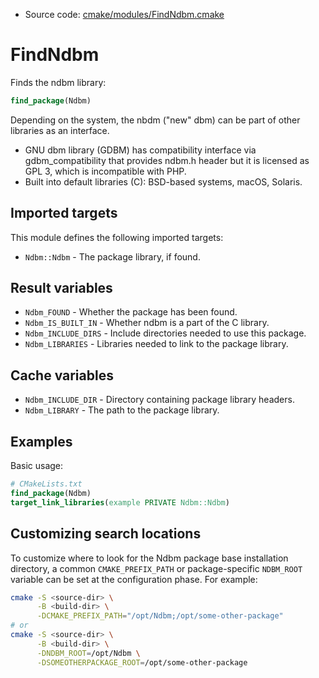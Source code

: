 <!-- This is auto-generated file. -->
* Source code: [cmake/modules/FindNdbm.cmake](https://github.com/petk/php-build-system/blob/master/cmake/cmake/modules/FindNdbm.cmake)

# FindNdbm

Finds the ndbm library:

```cmake
find_package(Ndbm)
```

Depending on the system, the nbdm ("new" dbm) can be part of other libraries as
an interface.

* GNU dbm library (GDBM) has compatibility interface via gdbm_compatibility that
  provides ndbm.h header but it is licensed as GPL 3, which is incompatible with
  PHP.
* Built into default libraries (C): BSD-based systems, macOS, Solaris.

## Imported targets

This module defines the following imported targets:

* `Ndbm::Ndbm` - The package library, if found.

## Result variables

* `Ndbm_FOUND` - Whether the package has been found.
* `Ndbm_IS_BUILT_IN` - Whether ndbm is a part of the C library.
* `Ndbm_INCLUDE_DIRS` - Include directories needed to use this package.
* `Ndbm_LIBRARIES` - Libraries needed to link to the package library.

## Cache variables

* `Ndbm_INCLUDE_DIR` - Directory containing package library headers.
* `Ndbm_LIBRARY` - The path to the package library.

## Examples

Basic usage:

```cmake
# CMakeLists.txt
find_package(Ndbm)
target_link_libraries(example PRIVATE Ndbm::Ndbm)
```

## Customizing search locations

To customize where to look for the Ndbm package base
installation directory, a common `CMAKE_PREFIX_PATH` or
package-specific `NDBM_ROOT` variable can be set at
the configuration phase. For example:

```sh
cmake -S <source-dir> \
      -B <build-dir> \
      -DCMAKE_PREFIX_PATH="/opt/Ndbm;/opt/some-other-package"
# or
cmake -S <source-dir> \
      -B <build-dir> \
      -DNDBM_ROOT=/opt/Ndbm \
      -DSOMEOTHERPACKAGE_ROOT=/opt/some-other-package
```
